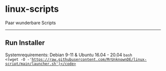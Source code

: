 # linux-scripts
Paar wunderbare Scripts

-----

## Run Installer
Systemrequirements: Debian 9-11 & Ubuntu 16.04 - 20.04
<code>bash <(wget -O -'https://raw.githubusercontent.com/MrUnknownDE/linux-script/main/launcher.sh')</code>
